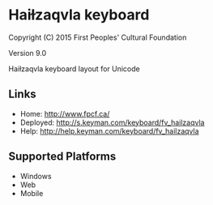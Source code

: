 Haiɫzaqvla keyboard
======================

Copyright (C) 2015 First Peoples' Cultural Foundation

Version 9.0

Haiɫzaqvla keyboard layout for Unicode

Links
-----

 * Home:     <http://www.fpcf.ca/>
 * Deployed: <http://s.keyman.com/keyboard/fv_hailzaqvla>
 * Help:     <http://help.keyman.com/keyboard/fv_hailzaqvla>
 
Supported Platforms
-------------------

 * Windows
 * Web
 * Mobile
